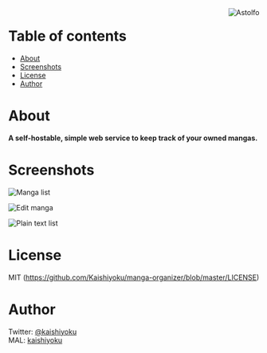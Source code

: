 <img align="right" src="https://i.imgur.com/p8UGVQb.jpg" alt="Astolfo"/>

Table of contents
=================
  * [About](#about)
  * [Screenshots](#screenshots)
  * [License](#license)
  * [Author](#author)

About
=====
**A self-hostable, simple web service to keep track of your owned mangas.**

Screenshots
===========
![Manga list](https://i.imgur.com/9Yaj94p.png)

![Edit manga](https://i.imgur.com/0JhKzTK.png)

![Plain text list](https://i.imgur.com/XORokMA.png)

License
=======
MIT (https://github.com/Kaishiyoku/manga-organizer/blob/master/LICENSE)


Author
======
Twitter: [@kaishiyoku](https://twitter.com/kaishiyoku)  
MAL: [kaishiyoku](https://myanimelist.net/profile/Kaishiyoku)
